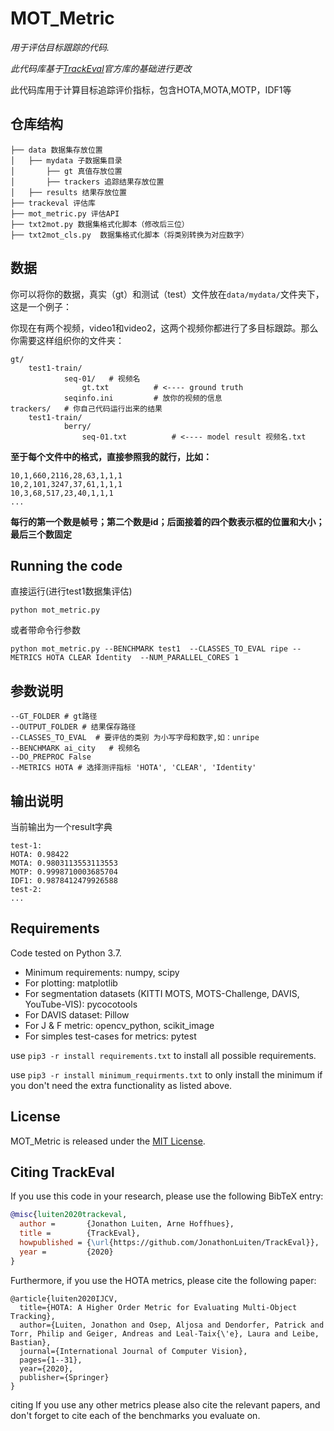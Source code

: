 
# MOT_Metric
*用于评估目标跟踪的代码.*

*此代码库基于[TrackEval](https://github.com/JonathonLuiten/TrackEval/)官方库的基础进行更改*

此代码库用于计算目标追踪评价指标，包含HOTA,MOTA,MOTP，IDF1等

## 仓库结构

```text
├── data 数据集存放位置
│   ├── mydata 子数据集目录
│       ├── gt 真值存放位置
│       ├── trackers 追踪结果存放位置
│   ├── results 结果存放位置
├── trackeval 评估库 
├── mot_metric.py 评估API
├── txt2mot.py 数据集格式化脚本（修改后三位）
├── txt2mot_cls.py  数据集格式化脚本（将类别转换为对应数字）
```

## 数据

你可以将你的数据，真实（gt）和测试（test）文件放在`data/mydata/`文件夹下，这是一个例子：

你现在有两个视频，video1和video2，这两个视频你都进行了多目标跟踪。那么你需要这样组织你的文件夹：
```
gt/
    test1-train/
            seq-01/   # 视频名
                gt.txt          # <---- ground truth
            seqinfo.ini         # 放你的视频的信息
trackers/   # 你自己代码运行出来的结果
    test1-train/
            berry/
                seq-01.txt          # <---- model result 视频名.txt
```

**至于每个文件中的格式，直接参照我的就行，比如：**
```
10,1,660,2116,28,63,1,1,1
10,2,101,3247,37,61,1,1,1
10,3,68,517,23,40,1,1,1
...
```
**每行的第一个数是帧号；第二个数是id；后面接着的四个数表示框的位置和大小；最后三个数固定**

## Running the code

直接运行(进行test1数据集评估)
```
python mot_metric.py 
```

或者带命令行参数
```
python mot_metric.py --BENCHMARK test1  --CLASSES_TO_EVAL ripe --METRICS HOTA CLEAR Identity  --NUM_PARALLEL_CORES 1
```

## 参数说明

```
--GT_FOLDER # gt路径
--OUTPUT_FOLDER # 结果保存路径
--CLASSES_TO_EVAL  # 要评估的类别 为小写字母和数字,如：unripe
--BENCHMARK ai_city   # 视频名
--DO_PREPROC False 
--METRICS HOTA # 选择测评指标 'HOTA', 'CLEAR', 'Identity'
```

## 输出说明

当前输出为一个result字典
```
test-1:
HOTA: 0.98422
MOTA: 0.9803113553113553
MOTP: 0.9998710003685704
IDF1: 0.9878412479926588
test-2:
...
```

## Requirements
 Code tested on Python 3.7.
 
 - Minimum requirements: numpy, scipy
 - For plotting: matplotlib
 - For segmentation datasets (KITTI MOTS, MOTS-Challenge, DAVIS, YouTube-VIS): pycocotools
 - For DAVIS dataset: Pillow
 - For J & F metric: opencv_python, scikit_image
 - For simples test-cases for metrics: pytest

use ```pip3 -r install requirements.txt``` to install all possible requirements.

use ```pip3 -r install minimum_requirments.txt``` to only install the minimum if you don't need the extra functionality as listed above.

## License

MOT_Metric is released under the [MIT License](LICENSE).


## Citing TrackEval

If you use this code in your research, please use the following BibTeX entry:

```BibTeX
@misc{luiten2020trackeval,
  author =       {Jonathon Luiten, Arne Hoffhues},
  title =        {TrackEval},
  howpublished = {\url{https://github.com/JonathonLuiten/TrackEval}},
  year =         {2020}
}
```

Furthermore, if you use the HOTA metrics, please cite the following paper:

```
@article{luiten2020IJCV,
  title={HOTA: A Higher Order Metric for Evaluating Multi-Object Tracking},
  author={Luiten, Jonathon and Osep, Aljosa and Dendorfer, Patrick and Torr, Philip and Geiger, Andreas and Leal-Taix{\'e}, Laura and Leibe, Bastian},
  journal={International Journal of Computer Vision},
  pages={1--31},
  year={2020},
  publisher={Springer}
}
```
citing
If you use any other metrics please also cite the relevant papers, and don't forget to cite each of the benchmarks you evaluate on.
